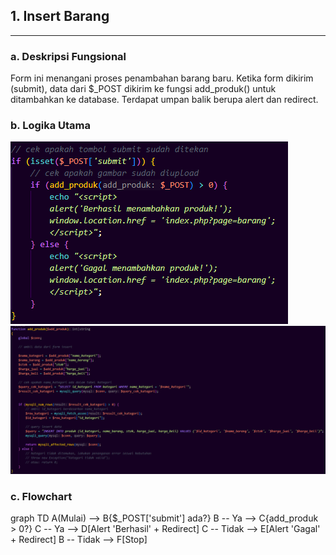 ## 1. Insert Barang

---
### a. Deskripsi Fungsional
Form ini menangani proses penambahan barang baru. Ketika form dikirim (submit), data dari $_POST dikirim ke fungsi add_produk() untuk ditambahkan ke database. Terdapat umpan balik berupa alert dan redirect.

### b. Logika Utama
![](insert.png) ![](add_produk.png) 

### c. Flowchart
graph TD
    A(Mulai) --> B{$_POST['submit'] ada?}
    B -- Ya --> C{add_produk > 0?}
    C -- Ya --> D[Alert 'Berhasil' + Redirect]
    C -- Tidak --> E[Alert 'Gagal' + Redirect]
    B -- Tidak --> F[Stop]
